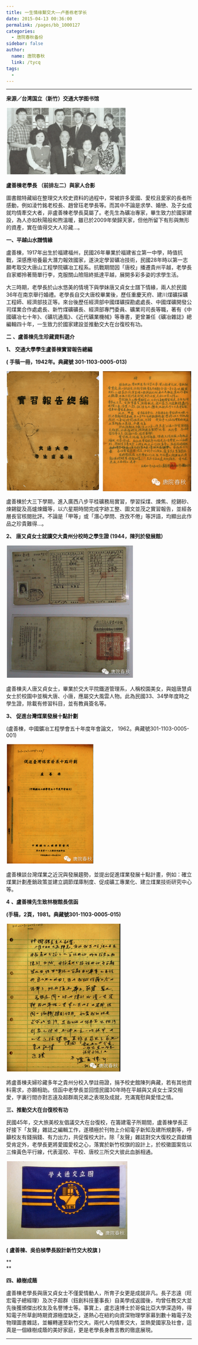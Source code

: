```yaml
---
title: 一生情缘繫交大——卢善栋老学长
date: 2015-04-13 00:36:00
permalink: /pages/bb_1000127
categories: 
  - 唐院春秋备份
sidebar: false
author: 
  name: 唐院春秋
  link: /tycq
tags: 
  - 
---
```


* * *

  



 **来源／台湾国立（新竹）交通大学图书馆**

![](/pic/mmbiz.qlogo.cn_mmbiz_cgdcv5MCXUY3XjMV1gclicGaPVwpwjO4Q1jFKdPdZ5bTq4LLKltSpjNRkY1E5eh7BmesiaO8ZCxAocT23eUlrK2w_0.png)

**盧善棟老學長 （前排左二）與家人合影**

圖書館特藏組在整理交大校史資料的過程中，常被許多愛國、愛校且愛家的長者所感動，例如淩竹銘老校長、趙曾珏老學長等。而其中不論是求學、婚戀、及子女成就均情牽交大者，非盧善棟老學長莫屬了。老先生為礦冶專家，畢生致力於國家建設，為人亦如秋陽般和煦溫暖，雖已於2009年榮歸天家，但他所留下有形與無形的資產，實在值得交大人珍藏…。

  

 **一、平越山水譜情緣**

盧善棟，1917年出生於福建福州，民國26年畢業於福建省立第一中學，時值抗戰，深感應培養最大潛力報效國家，遂決定學習礦冶技術，民國28年時以第一志願考取交大唐山工程學院礦冶工程系。抗戰期間因「唐校」播遷貴州平越，老學長自家鄉拎著簡單行李，克服關山險阻終抵達平越，展開多彩多姿的求學生活。

大三時期，老學長於山水悠美的情境下與學妹唐又貞女士譜下情緣，兩人於民國36年在南京舉行婚禮。老學長自交大唐校畢業後，歷任重慶天府、建川煤礦採礦工程師、經濟部技正等。來台後歷任經濟部中國煤礦探勘處處長、中國煤礦開發公司煤業合作處處長、新竹煤礦礦長、經濟部專門委員、礦業司司長等職，著有《中國礦冶七十年》、《礦坑通風》、《近代礦業機械》等專書，更曾兼任《礦冶雜誌》總編輯四十年，一生致力於國家建設並推動交大在台復校有功。

  

 **二** **、盧善棟先生珍藏資料選介**

 **1、** **交通大學學生盧善棟實習報告總編**

 **(** **手稿一冊，1942年。典藏號 301-1103-0005-013)**

![](/pic/mmbiz.qlogo.cn_mmbiz_cgdcv5MCXUY3XjMV1gclicGaPVwpwjO4Q4YwZxWkn879e3qunPsTs1hicqDrLf1COB2g0QpOic2YIOeeSd1dkCCsg_0.png)

盧善棟於大三下學期，進入廣西八步平桂礦務局實習，學習採煤、煉焦、挖錫砂、煉錫錠及高爐煉鐵等，以六星期時間完成字跡工整、圖文並茂之實習報告，並經各層長官核閱批評。不論是「甲等」或「潛心學問、孜孜不倦」等評語，均顯出此作品之珍貴難得…。

 **2、** **唐又貞女士就讀交大貴州分校時之學生證 (1944，陳列於發展館）**

![](/pic/mmbiz.qlogo.cn_mmbiz_cgdcv5MCXUY3XjMV1gclicGaPVwpwjO4QibJniaTUJPPcyOWvUPLBDHZc9Ma49l1Okmmp1jYhRCfx5txElMdqPItw_0.png)

盧善棟夫人唐又貞女士，畢業於交大平院鐵道管理系，人稱校園美女，與姐唐慧貞女士於校園中並稱大唐、小唐，應屬交大風雲人物。此為民國33、34學年度時之學生證，除載有修習科目，並有教員簽名等。

 **3、** **促進台灣煤業發展十點計劃**

(盧善棟，中國鑛冶工程學會五十年度年會論文， 1962。典藏號301-1103-0005-001)

![](/pic/mmbiz.qlogo.cn_mmbiz_cgdcv5MCXUY3XjMV1gclicGaPVwpwjO4QQCa8OdKDNFKGKEvx7trwY4TXI0PupsnfOC07icaot5JoZvwLEoP9ReQ_0.png)

盧善棟談台灣煤業之近況與發展趨勢，並提出促進煤業發展十點計畫，例如：確立煤業計劃產銷政策並建立調節煤庫制度、促成礦工專業化、建立煤業技術研究中心等。

 **4** **、盧善棟先生致林樹館長信函**

 **(手稿，2頁，1981。典藏號301-1103-0005-015)**

**![](/pic/mmbiz.qlogo.cn_mmbiz_cgdcv5MCXUY3XjMV1gclicGaPVwpwjO4QMBeMibVbrOr06gAibib2uMHtM1u561cGicFDmkfQf1V9k6tHjT92BShAXw_0.png)**

將盧善棟夫婦珍藏多年之貴州分校入學註冊證，捐予校史館陳列典藏，若有其他資料需求，亦願相助。信函中老學長並回憶民國30年時在平越與又貞女士深交相愛，字裏行間亦對志遠及超群兩兄弟之表現及成就，充滿寬慰與愛惜之情。

  

 **三、推動交大在台復校有功**

民國45年，交大旅美校友倡議交大在台復校，在籌建電子所期間，盧善棟學長正好接下「友聲」雜誌之編輯工作，遂積極於刊物上介紹電子新知及建所規劃等，呼籲校友有錢捐錢、有力出力，共促復校大計。除「友聲」雜誌對交大復校之貢獻備受肯定外，老學長更將愛國愛校之心，落實於新竹校旗的設計上，於校徽圖案佐以三條黃色平行線，代表滬校、平校、唐校三所交大彼此血脈相通。

_![](/pic/mmbiz.qlogo.cn_mmbiz_cgdcv5MCXUY3XjMV1gclicGaPVwpwjO4QzqWV1uibq30yt7sZXjrQnvTFn5p1goudRZ2zV3gRls2rEyo4lTRsoBQ_0.png)_

**(** **盧善棟、吳伯楨學長設計新竹交大校旗** **)**

 **  
**

 **四、綠樹成蔭**

盧善棟老學長與唐又貞女士不僅愛情動人，所育子女更是成就非凡。長子志遠（旺宏電子總經理）及次子超群（鈺創科技董事長）自美學成返國後，均曾任教交大並先後獲頒傑出校友及名譽博士等。事實上，盧志遠博士於哥倫比亞大學深造時，得知電子所草創時期資源極度缺乏，遂熱心在紐約向資深物理學家募到數十箱電子及物理圖書雜誌，並輾轉運至新竹交大。兩代人均情牽交大，並熱愛國家及社會，這真是一個綠樹成蔭的美好家庭，更是老學長身教言教的徹底展現。

  

  

  
  
  
---